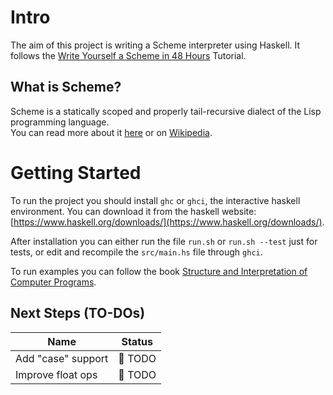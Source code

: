 # Intro
The aim of this project is writing a Scheme interpreter using Haskell. It follows the [Write Yourself a Scheme in 48 Hours](https://en.wikibooks.org/wiki/Write_Yourself_a_Scheme_in_48_Hours) Tutorial.

## What is Scheme?
Scheme is a statically scoped and properly tail-recursive dialect of the Lisp programming language.  
You can read more about it [here](https://groups.csail.mit.edu/mac/projects/scheme/) or on [Wikipedia](https://en.wikipedia.org/wiki/Scheme_(programming_language)).

# Getting Started
To run the project you should install `ghc` or `ghci`, the interactive haskell environment. 
You can download it from the haskell website: [https://www.haskell.org/downloads/](https://www.haskell.org/downloads/).

After installation you can either run the file `run.sh` or `run.sh --test` just for tests, or edit and recompile the `src/main.hs` file through `ghci`.

To run examples you can follow the book [Structure and Interpretation of Computer Programs](https://mitpress.mit.edu/sites/default/files/sicp/full-text/book/book.html).  

## Next Steps (TO-DOs)
|Name               |Status   |
|-------------------|---------|
|Add "case" support | 👷 TODO |
|Improve float ops  | 👷 TODO |



